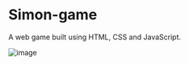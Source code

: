 # Simon-game
A web game built using HTML, CSS and JavaScript.

![image](https://user-images.githubusercontent.com/93775985/218648472-4ac2f45b-0c3a-40d3-b7de-62bcb65e90a3.png)
